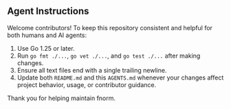 ## Agent Instructions

Welcome contributors! To keep this repository consistent and helpful for both humans and AI agents:

1. Use Go 1.25 or later.
2. Run `go fmt ./...`, `go vet ./...`, and `go test ./...` after making changes.
3. Ensure all text files end with a single trailing newline.
4. Update both `README.md` and this `AGENTS.md` whenever your changes affect project behavior, usage, or contributor guidance.

Thank you for helping maintain fnorm.

